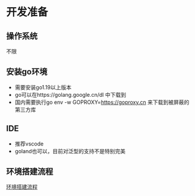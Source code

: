 # 开发准备

## 操作系统

不限

## 安装go环境

- 需要安装go1.19以上版本
- go可以在https://golang.google.cn/dl 中下载到
- 国内需要执行go env -w GOPROXY=https://goproxy.cn 来下载到被屏蔽的第三方库

## IDE

- 推荐vscode
- goland也可以，目前对泛型的支持不是特别完美

## 环境搭建流程

[环境搭建流程](https://mp.weixin.qq.com/s?__biz=MzkyMDQ5Nzg5MQ==&mid=2247483738&idx=1&sn=076b00c14eddec4d9aa14b0dd968b543&chksm=c190bad6f6e733c06e1bd7d6df0befd6a62a20fd648c08f10f780d81cc42f10822985e7f6cbb#rd)
